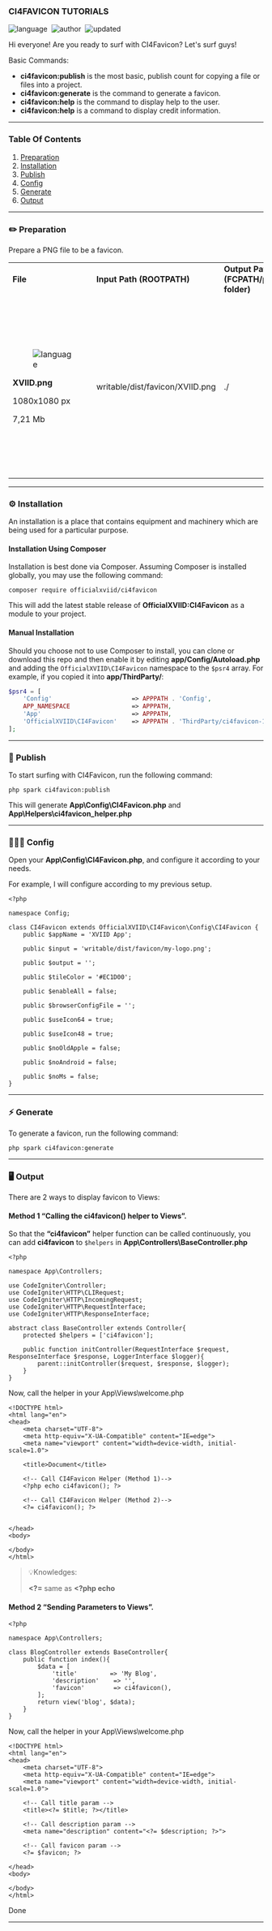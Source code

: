 ### CI4FAVICON TUTORIALS

![language](https://img.shields.io/static/v1?label=language&message=EN&style=plastic&color=blue)  ![author](https://img.shields.io/static/v1?label=author&message=XVIID%20Developer&style=plastic)  ![updated](https://img.shields.io/static/v1?label=updated&message=Nov%2013%202022&style=plastic&color=green)

Hi everyone! Are you ready to surf with CI4Favicon? Let's surf guys!

Basic Commands:

*   **ci4favicon:publish** is the most basic, publish count for copying a file or files into a project.
*   **ci4favicon:generate** is the command to generate a favicon.
*   **ci4favicon:help** is the command to display help to the user.
*   **ci4favicon:help** is a command to display credit information.

---

### Table Of Contents

1.  [Preparation](#%EF%B8%8F-preparation)
2.  [Installation](#%EF%B8%8F-installation)
3.  [Publish](#-publish)
4.  [Config](#-config)
5.  [Generate](#-generate)
6.  [Output](#%EF%B8%8F-output)

---

### ✏️ Preparation

Prepare a PNG file to be a favicon.

<table><tbody><tr><td><strong>File</strong></td><td><strong>Input Path (ROOTPATH)</strong></td><td><strong>Output Path (FCPATH/public folder)</strong></td><td><strong>Setting</strong></td></tr><tr><td><figure class="image image_resized" style="width:52.27%;"><img src="https://raw.githubusercontent.com/officialxviid/ci4favicon/main/dist/images/logo/xviid144.png" alt="language"></figure><p><strong>XVIID.png</strong></p><p>1080x1080 px</p><p>7,21 Mb</p></td><td>writable/dist/favicon/XVIID.png</td><td>./</td><td><p>✅ Icon 64</p><p>✅ Icon 48</p><p>✅ Old Apple</p><p>✅ Android</p><p>✅ Ms</p><p>❌ Browser Config</p></td></tr></tbody></table>

---

### **⚙️** Installation

An installation is a place that contains equipment and machinery which are being used for a particular purpose.

#### Installation Using Composer

Installation is best done via Composer. Assuming Composer is installed globally, you may use the following command:

```plaintext
composer require officialxviid/ci4favicon
```

This will add the latest stable release of **OfficialXVIID:CI4Favicon** as a module to your project.

#### Manual Installation

Should you choose not to use Composer to install, you can clone or download this repo and then enable it by editing **app/Config/Autoload.php** and adding the `OfficialXVIID\CI4Favicon` namespace to the `$psr4` array. For example, if you copied it into **app/ThirdParty/**:

```php
$psr4 = [
    'Config'                      => APPPATH . 'Config',
    APP_NAMESPACE                 => APPPATH,
    'App'                         => APPPATH,
    'OfficialXVIID\CI4Favicon'    => APPPATH . 'ThirdParty/ci4favicon-1.0/src',
];
```

---

### 🚀 Publish

To start surfing with CI4Favicon, run the following command:

```plaintext
php spark ci4favicon:publish
```

This will generate **App\\Config\\CI4Favicon.php** and **App\\Helpers\\ci4favicon\_helper.php**

---

### 👨🏻‍🔧 Config

Open your **App\\Config\\CI4Favicon.php**, and configure it according to your needs.

For example, I will configure according to my previous setup.

```plaintext
<?php

namespace Config;

class CI4Favicon extends OfficialXVIID\CI4Favicon\Config\CI4Favicon {
    public $appName = 'XVIID App';
     
    public $input = 'writable/dist/favicon/my-logo.png';
     
    public $output = '';
     
    public $tileColor = '#EC1D00'; 
    
    public $enableAll = false;
     
    public $browserConfigFile = '';
     
    public $useIcon64 = true;
     
    public $useIcon48 = true;
     
    public $noOldApple = false;
     
    public $noAndroid = false;
     
    public $noMs = false;
}
```

---

### ⚡ Generate

To generate a favicon, run the following command:

```plaintext
php spark ci4favicon:generate
```

---

### 🖥️ Output

There are 2 ways to display favicon to Views:

#### Method 1 “Calling the ci4favicon() helper to Views”.

So that the **“ci4favicon”** helper function can be called continuously, you can add **ci4favicon** to `$helpers` in **App\\Controllers\\BaseController.php**

```plaintext
<?php

namespace App\Controllers;

use CodeIgniter\Controller;
use CodeIgniter\HTTP\CLIRequest;
use CodeIgniter\HTTP\IncomingRequest;
use CodeIgniter\HTTP\RequestInterface;
use CodeIgniter\HTTP\ResponseInterface;

abstract class BaseController extends Controller{
    protected $helpers = ['ci4favicon'];
    
    public function initController(RequestInterface $request, ResponseInterface $response, LoggerInterface $logger){
        parent::initController($request, $response, $logger);
    }
}
```

Now, call the helper in your App\\Views\\welcome.php

```plaintext
<!DOCTYPE html>
<html lang="en">
<head>
    <meta charset="UTF-8">
    <meta http-equiv="X-UA-Compatible" content="IE=edge">
    <meta name="viewport" content="width=device-width, initial-scale=1.0">
    
    <title>Document</title>
    
    <!-- Call CI4Favicon Helper (Method 1)-->
    <?php echo ci4favicon(); ?>
    
    <!-- Call CI4Favicon Helper (Method 2)-->
    <?= ci4favicon(); ?>
    

</head>
<body>
    
</body>
</html>
```

> 💡Knowledges:
> 
> **\<?=** same as **\<?php echo**

#### Method 2 “Sending Parameters to Views”.

```plaintext
<?php

namespace App\Controllers;

class BlogController extends BaseController{
    public function index(){
        $data = [
            'title'         => 'My Blog',
            'description'    => '',
            'favicon'        => ci4favicon(),
        ];
        return view('blog', $data);
    }
}
```

Now, call the helper in your App\\Views\\welcome.php

```plaintext
<!DOCTYPE html>
<html lang="en">
<head>
    <meta charset="UTF-8">
    <meta http-equiv="X-UA-Compatible" content="IE=edge">
    <meta name="viewport" content="width=device-width, initial-scale=1.0">
    
    <!-- Call title param -->
    <title><?= $title; ?></title>
    
    <!-- Call description param -->
    <meta name="description" content="<?= $description; ?>">
    
    <!-- Call favicon param -->
    <?= $favicon; ?>
    
</head>
<body>
    
</body>
</html>
```

Done

---
